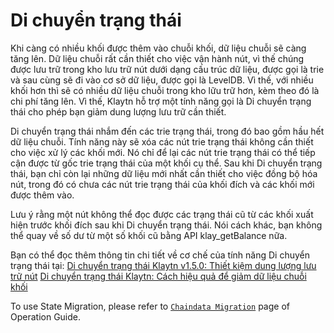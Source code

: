 # Di chuyển trạng thái

Khi càng có nhiều khối được thêm vào chuỗi khối, dữ liệu chuỗi sẽ càng tăng lên. Dữ liệu chuỗi rất cần thiết cho việc vận hành nút, vì thế chúng được lưu trữ trong kho lưu trữ nút dưới dạng cấu trúc dữ liệu, được gọi là trie và sau cùng sẽ đi vào cơ sở dữ liệu, được gọi là LevelDB. Vì thế, với nhiều khối hơn thì sẽ có nhiều dữ liệu chuỗi trong kho lữu trữ hơn, kèm theo đó là chi phí tăng lên. Vì thế, Klaytn hỗ trợ một tính năng gọi là Di chuyển trạng thái cho phép bạn giảm dung lượng lưu trữ cần thiết.

Di chuyển trạng thái nhắm đến các trie trạng thái, trong đó bao gồm hầu hết dữ liệu chuỗi. Tính năng này sẽ xóa các nút trie trạng thái không cần thiết cho việc xử lý các khối mới. Nó chỉ để lại các nút trie trạng thái có thể tiếp cận được từ gốc trie trạng thái của một khối cụ thể. Sau khi Di chuyển trạng thái, bạn chỉ còn lại những dữ liệu mới nhất cần thiết cho việc đồng bộ hóa nút, trong đó có chưa các nút trie trạng thái của khối đích và các khối mới được thêm vào.

Lưu ý rằng một nút không thể đọc được các trạng thái cũ từ các khối xuất hiện trước khối đích sau khi Di chuyển trạng thái. Nói cách khác, bạn không thể quay về số dư từ một số khối cũ bằng API klay_getBalance nữa.

Bạn có thể đọc thêm thông tin chi tiết về cơ chế của tính năng Di chuyển trạng thái tại:
[Di chuyển trạng thái Klaytn v1.5.0: Thiết kiệm dung lượng lưu trữ nút](https://medium.com/klaytn/klaytn-v1-5-0-state-migration-saving-node-storage-1358d87e4a7a)
[Di chuyển trạng thái Klaytn: Cách hiệu quả để giảm dữ liệu chuỗi khối](https://medium.com/klaytn/klaytn-state-migration-an-efficient-way-to-reduce-blockchain-data-6615a3b36523)

To use State Migration, please refer to [`Chaindata Migration`](../../misc/operation/chaindata-migration.md) page of Operation Guide.
